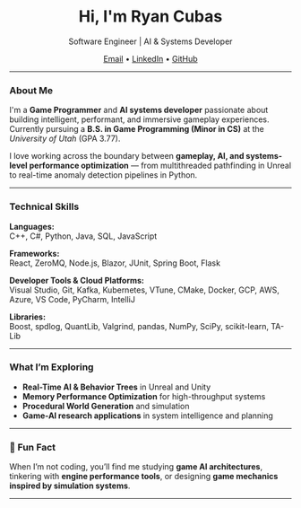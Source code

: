 <!-- Header -->
<div align="center">
  <h1> Hi, I'm Ryan Cubas</h1>
  <p> Software Engineer |  AI & Systems Developer 
  <p>
    <a href="mailto:ryan.cubas.pastor1@gmail.com">Email</a> •
    <a href="https://www.linkedin.com/in/ryan-cubas/">LinkedIn</a> •
    <a href="https://github.com/ryancubas">GitHub</a>
  </p>
</div>

---

### About Me  
I'm a **Game Programmer** and **AI systems developer** passionate about building intelligent, performant, and immersive gameplay experiences.  
Currently pursuing a **B.S. in Game Programming (Minor in CS)** at the *University of Utah* (GPA 3.77).  

I love working across the boundary between **gameplay, AI, and systems-level performance optimization** — from multithreaded pathfinding in Unreal to real-time anomaly detection pipelines in Python.

---
### Technical Skills

**Languages:**  
C++, C#, Python, Java, SQL, JavaScript  

**Frameworks:**  
React, ZeroMQ, Node.js, Blazor, JUnit, Spring Boot, Flask  

**Developer Tools & Cloud Platforms:**  
Visual Studio, Git, Kafka, Kubernetes, VTune, CMake, Docker, GCP, AWS, Azure, VS Code, PyCharm, IntelliJ  

**Libraries:**  
Boost, spdlog, QuantLib, Valgrind, pandas, NumPy, SciPy, scikit-learn, TA-Lib  

---

### What I’m Exploring
- **Real-Time AI & Behavior Trees** in Unreal and Unity  
- **Memory Performance Optimization** for high-throughput systems  
- **Procedural World Generation** and simulation  
- **Game-AI research applications** in system intelligence and planning  

---

### 💬 Fun Fact
When I’m not coding, you’ll find me studying **game AI architectures**, tinkering with **engine performance tools**, or designing **game mechanics inspired by simulation systems**.

---

